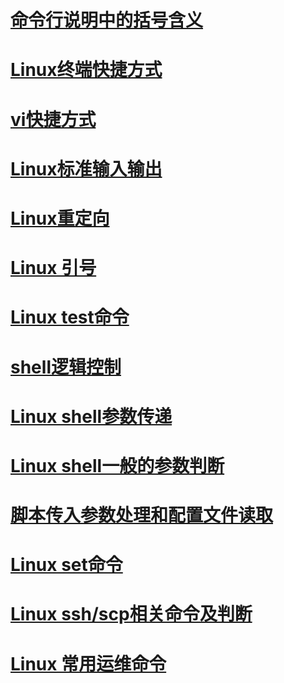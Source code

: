 # [命令行说明中的括号含义](command_brackets.md)

# [Linux终端快捷方式](hot_key.md/#linux-kuai-jie-jian)

# [vi快捷方式](hot_key.md/#vi-kuai-jie-jian)

# [Linux标准输入输出](in_out_redirect.md/#linux-biao-zhun-shu-ru-shu-chu)

# [Linux重定向](in_out_redirect.md/#linux-zhong-ding-xiang)

# [Linux 引号](quotation_marks.md)

# [Linux test命令](linux_test.md)

# [shell逻辑控制](process_control.md)

# [Linux shell参数传递](linux_shell_para.md)

# [Linux shell一般的参数判断](para_if.md)

# [脚本传入参数处理和配置文件读取](para_conf_processing.md)

# [Linux set命令](linux_set.md)

# [Linux ssh/scp相关命令及判断](linux_ssh.md)

# [Linux 常用运维命令](linux_operation.md)
